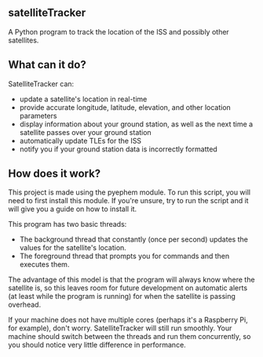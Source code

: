 satelliteTracker
----------------

A Python program to track the location of the ISS and possibly other
satellites.

What can it do?
---------------

SatelliteTracker can:
- update a satellite's location in real-time
- provide accurate longitude, latitude, elevation, and other location parameters
- display information about your ground station, as well as the next time a satellite passes over your ground station
- automatically update TLEs for the ISS
- notify you if your ground station data is incorrectly formatted


How does it work?
-----------------

This project is made using the pyephem module. To run this script, you will
need to first install this module. If you're unsure, try to run the script
and it will give you a guide on how to install it.

This program has two basic threads:
- The background thread that constantly (once per second)  updates the values for the satellite's location.
- The foreground thread that prompts you for commands and then executes them.

The advantage of this model is that the program will always know where the
satellite is, so this leaves room for future development on automatic
alerts (at least while the program is running) for when the satellite is
passing overhead.

If your machine does not have multiple cores (perhaps it's a Raspberry Pi,
for example), don't worry. SatelliteTracker will still run smoothly. Your
machine should switch between the threads and run them concurrently, so
you should notice very little difference in performance.
